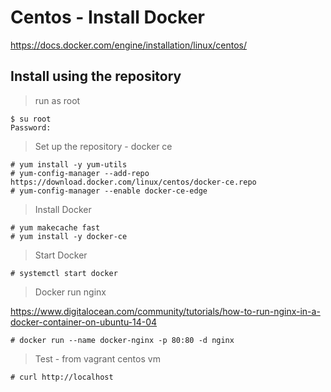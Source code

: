 # Centos - Install Docker

https://docs.docker.com/engine/installation/linux/centos/

## Install using the repository

> run as root

```
$ su root
Password: 
```

> Set up the repository - docker ce

```
# yum install -y yum-utils
# yum-config-manager --add-repo https://download.docker.com/linux/centos/docker-ce.repo
# yum-config-manager --enable docker-ce-edge
```

> Install Docker

```
# yum makecache fast
# yum install -y docker-ce
```

> Start Docker

```
# systemctl start docker
```

> Docker run nginx

https://www.digitalocean.com/community/tutorials/how-to-run-nginx-in-a-docker-container-on-ubuntu-14-04

```
# docker run --name docker-nginx -p 80:80 -d nginx
```

> Test - from vagrant centos vm

```
# curl http://localhost
```
